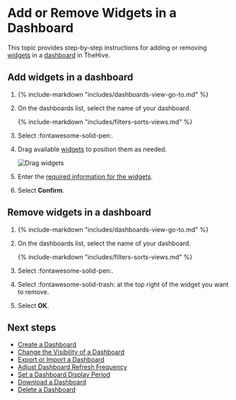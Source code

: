 # Add or Remove Widgets in a Dashboard

<!-- md:permission `manageDashboard` -->

This topic provides step-by-step instructions for adding or removing [widgets](widgets-dashboards.md) in a [dashboard](about-dashboards.md) in TheHive.

## Add widgets in a dashboard

1. {% include-markdown "includes/dashboards-view-go-to.md" %}

2. On the dashboards list, select the name of your dashboard.

    {% include-markdown "includes/filters-sorts-views.md" %}

3. Select :fontawesome-solid-pen:.

4. Drag available [widgets](widgets-dashboards.md) to position them as needed.

    ![Drag widgets](../../../images/user-guides/analyst-corner/dashboard/drag-widgets.gif)

5. Enter the [required information for the widgets](widgets-dashboards.md).

6. Select **Confirm**.

## Remove widgets in a dashboard

1. {% include-markdown "includes/dashboards-view-go-to.md" %}

2. On the dashboards list, select the name of your dashboard.

    {% include-markdown "includes/filters-sorts-views.md" %}

3. Select :fontawesome-solid-pen:.

4. Select :fontawesome-solid-trash: at the top right of the widget you want to remove.

5. Select **OK**.

<h2>Next steps</h2>

* [Create a Dashboard](create-a-dashboard.md)
* [Change the Visibility of a Dashboard](change-visibility-of-a-dashboard.md)
* [Export or Import a Dashboard](export-import-a-dashboard.md)
* [Adjust Dashboard Refresh Frequency](adjust-dashboard-refresh-frequency.md)
* [Set a Dashboard Display Period](set-dashboard-display-period.md)
* [Download a Dashboard](download-a-dashboard.md)
* [Delete a Dashboard](delete-a-dashboard.md)